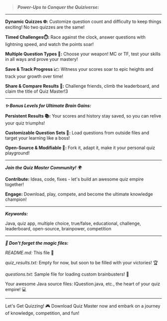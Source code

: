 > ***Power-Ups to Conquer the Quiziverse:***
***
**Dynamic Quizzes 🌐:** Customize question count and difficulty to keep things exciting! No two quizzes are the same!

**Timed Challenges⏱️:** Race against the clock, answer questions with lightning speed, and watch the points soar!

**Multiple Question Types 🧐:** Choose your weapon! MC or TF, test your skills in all ways and prove your mastery!

**Save & Track Progress 📈:** Witness your scores soar to epic heights and track your growth over time!

**Share & Compare Results 🥇:** Challenge friends, climb the leaderboard, and claim the title of Quiz Master!3

***

***✨ Bonus Levels for Ultimate Brain Gains:***

**Persistent Results 📚:** Your scores and history stay saved, so you can relive your quiz triumphs!

**Customizable Question Sets 🔧:** Load questions from outside files and target your learning like a boss!

**Open-Source & Modifiable 👐:** Fork it, adapt it, make it your personal quiz playground!

***

***Join the Quiz Master Community!*** 🌍

**Contribute:** Ideas, code, fixes - let's build an awesome quiz empire together!

**Engage:** Download, play, compete, and become the ultimate knowledge champion!

***

***Keywords:***

Java, quiz app, multiple choice, true/false, educational, challenge, leaderboard, open-source, brainpower, competition

***

***📝 Don't forget the magic files:***

_README.md:_ This file 🎉

_quiz_results.txt:_ Empty for now, but soon to be filled with your victories! 🏆

_questions.txt:_ Sample file for loading custom brainbusters! 🧠

Your awesome Java source files: IQuestion.java, etc., the heart of your quiz empire! 💻

***

Let's Get Quizzing! 🎮
Download Quiz Master now and embark on a journey of knowledge, competition, and fun!

